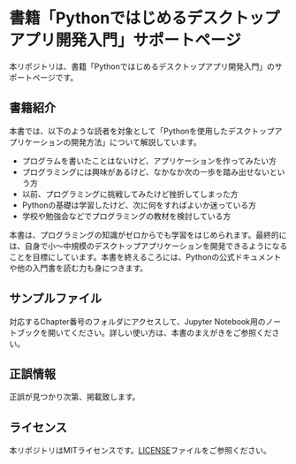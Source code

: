 # 書籍「Pythonではじめるデスクトップアプリ開発入門」サポートページ

本リポジトリは、書籍「Pythonではじめるデスクトップアプリ開発入門」のサポートページです。  

## 書籍紹介

本書では、以下のような読者を対象として「Pythonを使用したデスクトップアプリケーションの開発方法」について解説しています。  

- プログラムを書いたことはないけど、アプリケーションを作ってみたい方  
-	プログラミングには興味があるけど、なかなか次の一歩を踏み出せないという方  
-	以前、プログラミングに挑戦してみたけど挫折してしまった方  
-	Pythonの基礎は学習したけど、次に何をすればよいか迷っている方  
-	学校や勉強会などでプログラミングの教材を検討している方  

本書は、プログラミングの知識がゼロからでも学習をはじめられます。最終的には、自身で小～中規模のデスクトップアプリケーションを開発できるようになることを目標にしています。本書を終えるころには、Pythonの公式ドキュメントや他の入門書を読む力も身につきます。  

## サンプルファイル

対応するChapter番号のフォルダにアクセスして、Jupyter Notebook用のノートブックを開いてください。詳しい使い方は、本書のまえがきをご参照ください。

## 正誤情報

正誤が見つかり次第、掲載致します。  

## ライセンス

本リポジトリはMITライセンスです。[LICENSE](./LICENSE)ファイルをご参照ください。  
